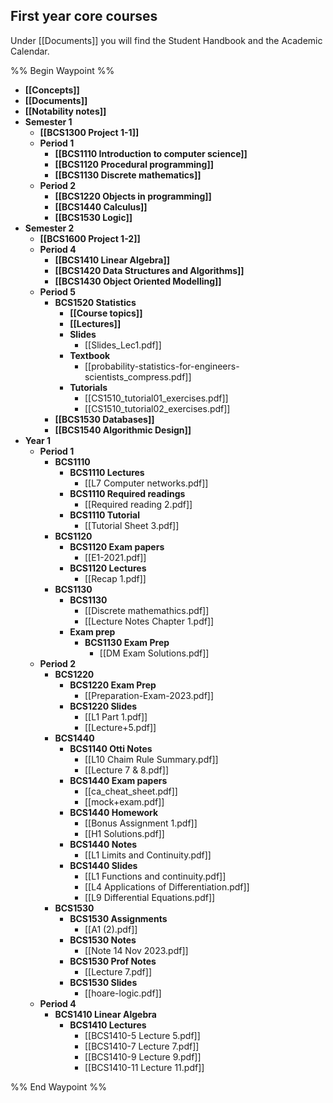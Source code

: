 ## First year core courses
Under [[Documents]] you will find the Student Handbook and the  Academic Calendar. 

%% Begin Waypoint %%
- **[[Concepts]]**
- **[[Documents]]**
- **[[Notability notes]]**
- **Semester 1**
	- **[[BCS1300 Project 1-1]]**
	- **Period 1**
		- **[[BCS1110 Introduction to computer science]]**
		- **[[BCS1120 Procedural programming]]**
		- **[[BCS1130 Discrete mathematics]]**
	- **Period 2**
		- **[[BCS1220 Objects in programming]]**
		- **[[BCS1440 Calculus]]**
		- **[[BCS1530 Logic]]**
- **Semester 2**
	- **[[BCS1600 Project 1-2]]**
	- **Period 4**
		- **[[BCS1410 Linear Algebra]]**
		- **[[BCS1420 Data Structures and Algorithms]]**
		- **[[BCS1430 Object Oriented Modelling]]**
	- **Period 5**
		- **BCS1520 Statistics**
			- **[[Course topics]]**
			- **[[Lectures]]**
			- **Slides**
				- [[Slides_Lec1.pdf]]
			- **Textbook**
				- [[probability-statistics-for-engineers-scientists_compress.pdf]]
			- **Tutorials**
				- [[CS1510_tutorial01_exercises.pdf]]
				- [[CS1510_tutorial02_exercises.pdf]]
		- **[[BCS1530 Databases]]**
		- **[[BCS1540 Algorithmic Design]]**
- **Year 1**
	- **Period 1**
		- **BCS1110**
			- **BCS1110 Lectures**
				- [[L7 Computer networks.pdf]]
			- **BCS1110 Required readings**
				- [[Required reading 2.pdf]]
			- **BCS1110 Tutorial**
				- [[Tutorial Sheet 3.pdf]]
		- **BCS1120**
			- **BCS1120 Exam papers**
				- [[E1-2021.pdf]]
			- **BCS1120 Lectures**
				- [[Recap 1.pdf]]
		- **BCS1130**
			- **BCS1130**
				- [[Discrete mathemathics.pdf]]
				- [[Lecture Notes Chapter 1.pdf]]
			- **Exam prep**
				- **BCS1130 Exam Prep**
					- [[DM Exam Solutions.pdf]]
	- **Period 2**
		- **BCS1220**
			- **BCS1220 Exam Prep**
				- [[Preparation-Exam-2023.pdf]]
			- **BCS1220 Slides**
				- [[L1 Part 1.pdf]]
				- [[Lecture+5.pdf]]
		- **BCS1440**
			- **BCS1140 Otti Notes**
				- [[L10 Chaim Rule Summary.pdf]]
				- [[Lecture 7 & 8.pdf]]
			- **BCS1440 Exam papers**
				- [[ca_cheat_sheet.pdf]]
				- [[mock+exam.pdf]]
			- **BCS1440 Homework**
				- [[Bonus Assignment 1.pdf]]
				- [[H1 Solutions.pdf]]
			- **BCS1440 Notes**
				- [[L1 Limits and Continuity.pdf]]
			- **BCS1440 Slides**
				- [[L1 Functions and continuity.pdf]]
				- [[L4 Applications of Differentiation.pdf]]
				- [[L9 Differential Equations.pdf]]
		- **BCS1530**
			- **BCS1530 Assignments**
				- [[A1 (2).pdf]]
			- **BCS1530 Notes**
				- [[Note 14 Nov 2023.pdf]]
			- **BCS1530 Prof Notes**
				- [[Lecture 7.pdf]]
			- **BCS1530 Slides**
				- [[hoare-logic.pdf]]
	- **Period 4**
		- **BCS1410 Linear Algebra**
			- **BCS1410 Lectures**
				- [[BCS1410-5 Lecture 5.pdf]]
				- [[BCS1410-7 Lecture 7.pdf]]
				- [[BCS1410-9 Lecture 9.pdf]]
				- [[BCS1410-11 Lecture 11.pdf]]

%% End Waypoint %%


